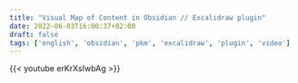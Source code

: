 ```yaml
---
title: "Visual Map of Content in Obsidian // Excalidraw plugin"
date: 2022-06-03T16:00:37+02:00
draft: false
tags: ['english', 'obsidian', 'pkm', 'excalidraw', 'plugin', 'video']
---
```


{{< youtube erKrXsIwbAg >}}